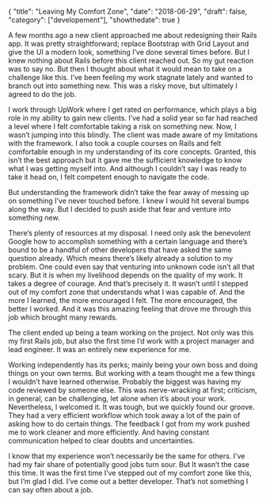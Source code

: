 {
  "title": "Leaving My Comfort Zone",
  "date": "2018-06-29",
  "draft": false,
  "category": ["developement"],
  "showthedate": true
}

A few months ago a new client approached me about redesigning their Rails app. It was pretty straightforward; replace Bootstrap with Grid Layout and give the UI a modern look, something I’ve done several times before. But I knew nothing about Rails before this client reached out. So my gut reaction was to say no. But then I thought about what it would mean to take on a challenge like this. I’ve been feeling my work stagnate lately and wanted to branch out into something new. This was a risky move, but ultimately I agreed to do the job.

I work through UpWork where I get rated on performance, which plays a big role in my ability to gain new clients. I’ve had a solid year so far had reached a level where I felt comfortable taking a risk on something new. Now, I wasn’t jumping into this blindly. The client was made aware of my limitations with the framework. I also took a couple courses on Rails and felt comfortable enough in my understanding of its core concepts. Granted, this isn’t the best approach but it gave me the sufficient knowledge to know what I was getting myself into. And although I couldn’t say I was ready to take it head on, I felt competent enough to navigate the code.

But understanding the framework didn’t take the fear away of messing up on something I’ve never touched before. I knew I would hit several bumps along the way. But I decided to push aside that fear and venture into something new.

There’s plenty of resources at my disposal. I need only ask the benevolent Google how to accomplish something with a certain language and there’s bound to be a handful of other developers that have asked the same question already. Which means there’s likely already a solution to my problem. One could even say that venturing into unknown code isn’t all that scary. But it is when my livelihood depends on the quality of my work. It takes a degree of courage. And that’s precisely it. It wasn’t until I stepped out of my comfort zone that understands what I was capable of. And the more I learned, the more encouraged I felt. The more encouraged, the better I worked. And it was this amazing feeling that drove me through this job which brought many rewards.

The client ended up being a team working on the project. Not only was this my first Rails job, but also the first time I’d work with a project manager and lead engineer. It was an entirely new experience for me.

Working independently has its perks; mainly being your own boss and doing things on your own terms. But working with a team thought me a few things I wouldn’t have learned otherwise. Probably the biggest was having my code reviewed by someone else. This was nerve-wracking at first; criticism, in general, can be challenging, let alone when it’s about your work. Nevertheless, I welcomed it. It was tough, but we quickly found our groove. They had a very efficient workflow which took away a lot of the pain of asking how to do certain things. The feedback I got from my work pushed me to work cleaner and more efficiently. And having constant communication helped to clear doubts and uncertainties.

I know that my experience won’t necessarily be the same for others. I’ve had my fair share of potentially good jobs turn sour. But It wasn’t the case this time. It was the first time I’ve stepped out of my comfort zone like this, but I’m glad I did. I’ve come out a better developer. That’s not something I can say often about a job.
